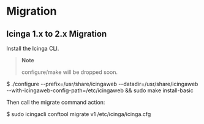 # <a id="Migration"></a> Migration

## Icinga 1.x to 2.x Migration

Install the Icinga CLI.

> **Note**
>
> configure/make will be dropped soon.

 $ ./configure --prefix=/usr/share/icingaweb --datadir=/usr/share/icingaweb --with-icingaweb-config-path=/etc/icingaweb && sudo make install-basic

Then call the migrate command action:

 $ sudo icingacli conftool migrate v1 /etc/icinga/icinga.cfg

